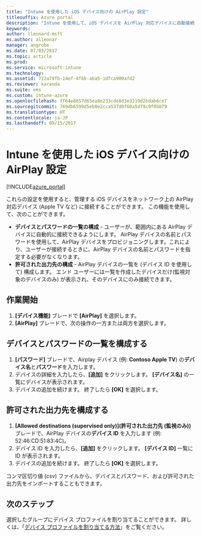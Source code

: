 ```yaml
---
title: "Intune を使用した iOS デバイス向けの AirPlay 設定"
titlesuffix: Azure portal
description: "Intune を使用して、iOS デバイスを AirPlay 対応デバイスに自動接続する方法について説明します。"
keywords: 
author: lleonard-msft
ms.author: alleonar
manager: angrobe
ms.date: 07/03/2017
ms.topic: article
ms.prod: 
ms.service: microsoft-intune
ms.technology: 
ms.assetid: 712a79fb-14ef-4f6b-aba5-1dfca900afd2
ms.reviewer: karanda
ms.suite: ems
ms.custom: intune-azure
ms.openlocfilehash: ff64e8657d65ea8e233cde8d3e3219d2bdab6ce7
ms.sourcegitcommit: 769db6599d5eb0e2cca537d0f60a5df9c9f05079
ms.translationtype: HT
ms.contentlocale: ja-JP
ms.lasthandoff: 09/15/2017
---
```

# <a name="intune-airplay-settings-for-ios-devices"></a>Intune を使用した iOS デバイス向けの AirPlay 設定

[!INCLUDE[azure_portal](./includes/azure_portal.md)]

これらの設定を使用すると、管理する iOS デバイスをネットワーク上の AirPlay 対応デバイス (Apple TV など) に接続することができます。
この機能を使用して、次のことができます。

- **デバイスとパスワードの一覧の構成** - ユーザーが、範囲内にある AirPlay デバイスに自動的に接続できるようにします。 AirPlay デバイスの名前とパスワードを使用して、AirPlay デバイスをプロビジョニングします。これにより、ユーザーが接続するときに、AirPlay デバイスの名前とパスワードを指定する必要がなくなります。
- **許可された出力先の構成** - AirPlay デバイスの一覧を (デバイス ID を使用して) 構成します。 エンド ユーザーには一覧を作成したデバイスだけ(監視対象のデバイスのみ) が表示され、そのデバイスにのみ接続できます。

## <a name="get-started"></a>作業開始

1. **[デバイス機能]** ブレードで **[AirPlay]** を選択します。
2. **[AirPlay]** ブレードで、次の操作の一方または両方を選択します。

## <a name="configure-a-device-and-password-list"></a>デバイスとパスワードの一覧を構成する

1. **[パスワード]** ブレードで、Airplay デバイス (例: **Contoso Apple TV**) の**デバイス名**と**パスワード**を入力します。
2. デバイスの詳細を入力したら、**[追加]** をクリックします。 **[デバイス名]** の一覧にデバイスが表示されます。
3. デバイスの追加を続けます。 終了したら **[OK]** を選択します。


## <a name="configure-allowed-destinations"></a>許可された出力先を構成する

1. **[Allowed destinations (supervised only)]\(許可された出力先 (監視のみ)\)** ブレードで、AirPlay デバイスの**デバイス ID** を入力します (例: 52:46:CD:51:83:4C)。
2. デバイス ID を入力したら、**[追加]** をクリックします。 **[デバイス ID]** 一覧に ID が表示されます。
3. デバイスの追加を続けます。 終了したら **[OK]** を選択します。

コンマ区切り値 (csv) ファイルから、デバイスとパスワード、および許可された出力先をインポートすることもできます。


## <a name="next-steps"></a>次のステップ

選択したグループにデバイス プロファイルを割り当てることができます。 詳しくは、「[デバイス プロファイルを割り当てる方法](device-profile-assign.md)」をご覧ください。

